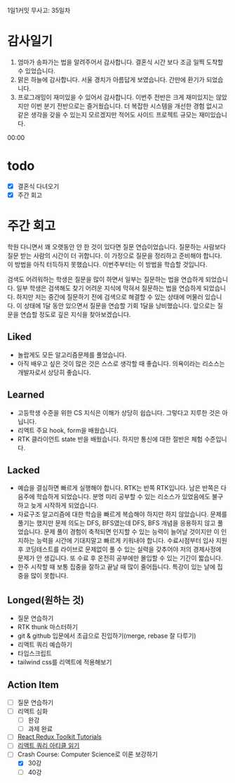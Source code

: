1일1커밋 무사고: 35일차

# 감사일기

1. 엄마가 송파가는 법을 알려주어서 감사합니다. 결혼식 시간 보다 조금 일찍 도착할 수 있었습니다.
2. 맑은 하늘에 감사합니다. 서울 경치가 아름답게 보였습니다. 간만에 환기가 되었습니다.
3. 프로그래밍이 재미있을 수 있어서 감사합니다. 이번주 전반은 크게 재미있지는 않았지만 이번 분기 전반으로는 즐거웠습니다. 더 복잡한 시스템을 개선한 경험 없시고 같은 생각을 갖을 수 있는지 모르겠지만 적어도 사이드 프로젝트 규모는 재미있습니다.

00:00

# todo

- [x] 결혼식 다녀오기
- [x] 주간 회고

# 주간 회고

학원 다니면서 꽤 오랫동안 안 한 것이 있다면 질문 연습이었습니다. 질문하는 사람보다 질문 받는 사람의 시간이 더 귀합니다. 이 가정으로 질문을 정리하고 준비해야 합니다. 이 방법을 아직 터득하지 못했습니다. 이번주부터는 이 방법을 학습할 것입니다.

검색도 어려워하는 학생은 질문을 많이 하면서 일부는 질문하는 법을 연습하게 되었습니다. 일부 학생은 검색해도 찾기 어려운 지식에 막혀서 질문하는 법을 연습하게 되었습니다. 하지만 저는 중간에 질문하기 전에 검색으로 해결할 수 있는 상태에 머물러 있습니다. 이 상태에 1달 동안 있으면서 질문을 연습할 기회 1달을 낭비했습니다. 앞으로는 질문을 연습할 정도로 깊은 지식을 찾아보겠습니다.

## Liked

- 놀랍게도 모든 알고리즘문제를 풀었습니다.
- 아직 배우고 싶은 것이 많은 것은 스스로 생각할 때 좋습니다. 의욕이라는 리소스는 개발자로서 상당히 좋습니다.

## Learned

- 고등학생 수준을 위한 CS 지식은 이해가 상당히 쉽습니다. 그렇다고 지루한 것은 아닙니다.
- 리액트 주요 hook, form을 배웠습니다.
- RTK 클라이언트 state 반을 배웠습니다. 하지만 통신에 대한 절반은 체험 수준입니다.

## Lacked

- 예습을 결심하면 빠르게 실행해야 합니다. RTK는 반쪽 RTK입니다. 남은 반쪽은 다음주에 학습하게 되었습니다. 분명 미리 공부할 수 있는 리소스가 있었음에도 불구하고 늦게 시작하게 되었습니다.
- 자료구조 알고리즘에 대한 학습을 빠르게 복습해야 하지만 하지 않았습니다. 문제를 풀기는 했지만 문제 의도는 DFS, BFS였는데 DFS, BFS 개념을 응용하지 않고 풀었습니다. 문제 풀이 경험이 축적되면 인지할 수 있는 능력이 늘어날 것이지만 이 인지하는 능력을 시간에 기대지말고 빠르게 키워내야 합니다. 수료시점부터 입사 지원 후 코딩테스트를 라이브로 문제없이 풀 수 있는 실력을 갖추어야 저의 경제사정에 문제가 안 생깁니다. 또 수료 후 온전히 공부에만 몰입할 수 있는 기간이 짧습니다.
- 한주 시작할 때 보통 집중을 잘하고 끝날 때 많이 줄어듭니다. 특강이 있는 날에 집중을 많이 못합니다.

## Longed(원하는 것)

- 질문 연습하기
- RTK thunk 마스터하기
- git & github 입문에서 초급으로 진입하기(merge, rebase 잘 다루기)
- 리액트 쿼리 예습하기
- 타입스크립트
- tailwind css를 리액트에 적용해보기

## Action Item

- [ ] 질문 연습하기
- [ ] 리액트 심화
  - [ ] 완강
  - [ ] 과제 완료
- [ ] [React Redux Toolkit Tutorials](https://www.youtube.com/playlist?list=PL0Zuz27SZ-6M1J5I1w2-uZx36Qp6qhjKo)
- [ ] [리액트 쿼리 아티클 읽기](https://tkdodo.eu/blog/practical-react-query)
- [ ] Crash Course: Computer Science로 이론 보강하기
  - [x] 30강
  - [ ] 40강
